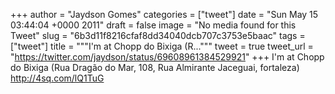
+++
author = "Jaydson Gomes"
categories = ["tweet"]
date = "Sun May 15 03:44:04 +0000 2011"
draft = false
image = "No media found for this Tweet"
slug = "6b3d11f8216cfaf8dd34040dcb707c3753e5baac"
tags = ["tweet"]
title = """I'm at Chopp do Bixiga (R..."""
tweet = true
tweet_url = "https://twitter.com/jaydson/status/69608961384529921"
+++
I'm at Chopp do Bixiga (Rua Dragão do Mar, 108, Rua Almirante Jaceguai, fortaleza) http://4sq.com/lQ1TuG
